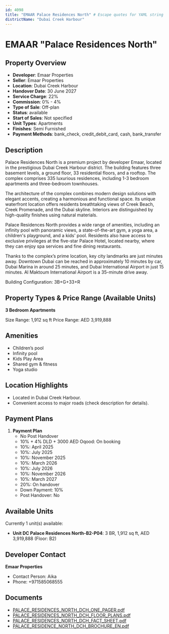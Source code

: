 ```yaml
---
id: 4098
title: "EMAAR Palace Residences North" # Escape quotes for YAML string
districtName: "Dubai Creek Harbour"
---
```


# EMAAR "Palace Residences North"

## Property Overview
- **Developer**: Emaar Properties
- **Seller**: Emaar Properties
- **Location**: Dubai Creek Harbour
- **Handover Date**: 30 June 2027
- **Service Charge**: 22%
- **Commission**: 0% - 4%
- **Type of Sale**: Off-plan
- **Status**: available
- **Start of Sales**: Not specified
- **Unit Types**: Apartments
- **Finishes**: Semi Furnished
- **Payment Methods**: bank_check, credit_debit_card, cash, bank_transfer

## Description
Palace Residences North is a premium project by developer Emaar, located in the prestigious Dubai Creek Harbour district. The building features three basement levels, a ground floor, 33 residential floors, and a rooftop. The complex comprises 335 luxurious residences, including 1-3 bedroom apartments and three-bedroom townhouses.

The architecture of the complex combines modern design solutions with elegant accents, creating a harmonious and functional space. Its unique waterfront location offers residents breathtaking views of Creek Beach, Creek Promenade, and the Dubai skyline. Interiors are distinguished by high-quality finishes using natural materials.

Palace Residences North provides a wide range of amenities, including an infinity pool with panoramic views, a state-of-the-art gym, a yoga area, a children's playground, and a kids' pool. Residents also have access to exclusive privileges at the five-star Palace Hotel, located nearby, where they can enjoy spa services and fine dining restaurants.

Thanks to the complex’s prime location, key city landmarks are just minutes away. Downtown Dubai can be reached in approximately 10 minutes by car, Dubai Marina in around 25 minutes, and Dubai International Airport in just 15 minutes. Al Maktoum International Airport is a 35-minute drive away.

Building Configuration: 3B+G+33+R

## Property Types & Price Range (Available Units)
**3 Bedroom Apartments**

Size Range: 1,912 sq ft
Price Range: AED 3,919,888

## Amenities
- Children’s pool
- Infinity pool
- Kids Play Area
- Shared gym & fitness
- Yoga studio

## Location Highlights
- Located in Dubai Creek Harbour.
- Convenient access to major roads (check description for details).

## Payment Plans
1. **Payment Plan**
   - No Post Handover
   - 10% + 4% DLD + 3000 AED Oqood: On booking
   - 10%: April 2025
   - 10%: July 2025
   - 10%: November 2025
   - 10%: March 2026
   - 10%: July 2026
   - 10%: November 2026
   - 10%: March 2027
   - 20%: On handover
   - Down Payment: 10%
   - Post Handover: No

## Available Units
Currently 1 unit(s) available:
- **Unit DC Palace Residences North-B2-P04**: 3 BR, 1,912 sq ft, AED 3,919,888 (Floor: B2)

## Developer Contact
**Emaar Properties**
- Contact Person: Aika
- Phone: +971585068555

## Documents
- [PALACE_RESIDENCES_NORTH_DCH_ONE_PAGER.pdf](https://cdn.geniemap.net/2025/01/13/YWRgajmyQXHoqslLw66KLB6UrmPz2Oaor1KqDfOF.pdf)
- [PALACE_RESIDENCES_NORTH_DCH_FLOOR_PLANS.pdf](https://cdn.geniemap.net/2025/01/13/i9PrmeUBJYZZl33GqbTHDJi9gGVZw1Iwueul8gRl.pdf)
- [PALACE_RESIDENCES_NORTH_DCH_FACT_SHEET.pdf](https://cdn.geniemap.net/2025/01/13/4mxltUSSXRObW7UC7B9DKkT2fI5UDNpfSwCg7xQ9.pdf)
- [PALACE_RESIDENCE_NORTH_DCH_BROCHURE_EN.pdf](https://cdn.geniemap.net/2025/01/13/OZv7i3T3U80fzAHjTD2ixdeZDhtFohOrHuVyMmuH.pdf)
